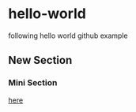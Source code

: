 # hello-world
following hello world github example

## New Section

### Mini Section

[here](www.bbc.com)
